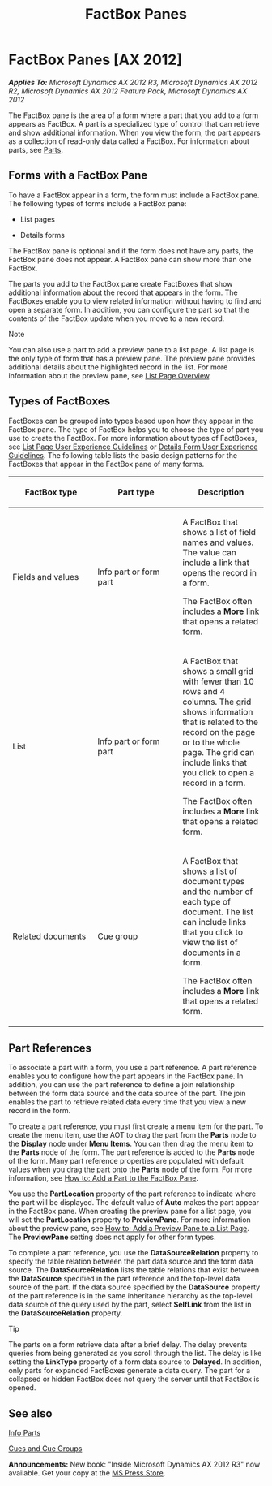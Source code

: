﻿---
title: FactBox Panes
TOCTitle: FactBox Panes
ms:assetid: e421e81b-faf7-41f4-97fb-cebbdddbbef3
ms:mtpsurl: https://msdn.microsoft.com/en-us/library/Gg847986(v=AX.60)
ms:contentKeyID: 35253187
ms.date: 05/18/2015
mtps_version: v=AX.60
f1_keywords:
- FactBox panes
- parts
---

# FactBox Panes [AX 2012]


_**Applies To:** Microsoft Dynamics AX 2012 R3, Microsoft Dynamics AX 2012 R2, Microsoft Dynamics AX 2012 Feature Pack, Microsoft Dynamics AX 2012_

The FactBox pane is the area of a form where a part that you add to a form appears as FactBox. A part is a specialized type of control that can retrieve and show additional information. When you view the form, the part appears as a collection of read-only data called a FactBox. For information about parts, see [Parts](parts.md).

## Forms with a FactBox Pane

To have a FactBox appear in a form, the form must include a FactBox pane. The following types of forms include a FactBox pane:

  - List pages

  - Details forms

The FactBox pane is optional and if the form does not have any parts, the FactBox pane does not appear. A FactBox pane can show more than one FactBox.

The parts you add to the FactBox pane create FactBoxes that show additional information about the record that appears in the form. The FactBoxes enable you to view related information without having to find and open a separate form. In addition, you can configure the part so that the contents of the FactBox update when you move to a new record.


> [!NOTE]
> <P>You can also use a part to add a preview pane to a list page. A list page is the only type of form that has a preview pane. The preview pane provides additional details about the highlighted record in the list. For more information about the preview pane, see <A href="list-page-overview.md">List Page Overview</A>.</P>



## Types of FactBoxes

FactBoxes can be grouped into types based upon how they appear in the FactBox pane. The type of FactBox helps you to choose the type of part you use to create the FactBox. For more information about types of FactBoxes, see [List Page User Experience Guidelines](list-page-user-experience-guidelines.md) or [Details Form User Experience Guidelines](details-form-user-experience-guidelines.md). The following table lists the basic design patterns for the FactBoxes that appear in the FactBox pane of many forms.

<table>
<colgroup>
<col style="width: 33%" />
<col style="width: 33%" />
<col style="width: 33%" />
</colgroup>
<thead>
<tr class="header">
<th><p>FactBox type</p></th>
<th><p>Part type</p></th>
<th><p>Description</p></th>
</tr>
</thead>
<tbody>
<tr class="odd">
<td><p>Fields and values</p></td>
<td><p>Info part or form part</p></td>
<td><p>A FactBox that shows a list of field names and values. The value can include a link that opens the record in a form.</p>
<p>The FactBox often includes a <strong>More</strong> link that opens a related form.</p></td>
</tr>
<tr class="even">
<td><p>List</p></td>
<td><p>Info part or form part</p></td>
<td><p>A FactBox that shows a small grid with fewer than 10 rows and 4 columns. The grid shows information that is related to the record on the page or to the whole page. The grid can include links that you click to open a record in a form.</p>
<p>The FactBox often includes a <strong>More</strong> link that opens a related form.</p></td>
</tr>
<tr class="odd">
<td><p>Related documents</p></td>
<td><p>Cue group</p></td>
<td><p>A FactBox that shows a list of document types and the number of each type of document. The list can include links that you click to view the list of documents in a form.</p>
<p>The FactBox often includes a <strong>More</strong> link that opens a related form.</p></td>
</tr>
</tbody>
</table>


## Part References

To associate a part with a form, you use a part reference. A part reference enables you to configure how the part appears in the FactBox pane. In addition, you can use the part reference to define a join relationship between the form data source and the data source of the part. The join enables the part to retrieve related data every time that you view a new record in the form.

To create a part reference, you must first create a menu item for the part. To create the menu item, use the AOT to drag the part from the **Parts** node to the **Display** node under **Menu Items**. You can then drag the menu item to the **Parts** node of the form. The part reference is added to the **Parts** node of the form. Many part reference properties are populated with default values when you drag the part onto the **Parts** node of the form. For more information, see [How to: Add a Part to the FactBox Pane](how-to-add-a-part-to-the-factbox-pane.md).

You use the **PartLocation** property of the part reference to indicate where the part will be displayed. The default value of **Auto** makes the part appear in the FactBox pane. When creating the preview pane for a list page, you will set the **PartLocation** property to **PreviewPane**. For more information about the preview pane, see [How to: Add a Preview Pane to a List Page](how-to-add-a-preview-pane-to-a-list-page.md). The **PreviewPane** setting does not apply for other form types.

To complete a part reference, you use the **DataSourceRelation** property to specify the table relation between the part data source and the form data source. The **DataSourceRelation** lists the table relations that exist between the **DataSource** specified in the part reference and the top-level data source of the part. If the data source specified by the **DataSource** property of the part reference is in the same inheritance hierarchy as the top-level data source of the query used by the part, select **SelfLink** from the list in the **DataSourceRelation** property.


> [!TIP]
> <P>The parts on a form retrieve data after a brief delay. The delay prevents queries from being generated as you scroll through the list. The delay is like setting the <STRONG>LinkType</STRONG> property of a form data source to <STRONG>Delayed</STRONG>. In addition, only parts for expanded FactBoxes generate a data query. The part for a collapsed or hidden FactBox does not query the server until that FactBox is opened.</P>



## See also

[Info Parts](info-parts.md)

[Cues and Cue Groups](cues-and-cue-groups.md)

  
**Announcements:** New book: "Inside Microsoft Dynamics AX 2012 R3" now available. Get your copy at the [MS Press Store](https://www.microsoftpressstore.com/store/inside-microsoft-dynamics-ax-2012-r3-9780735685109).

